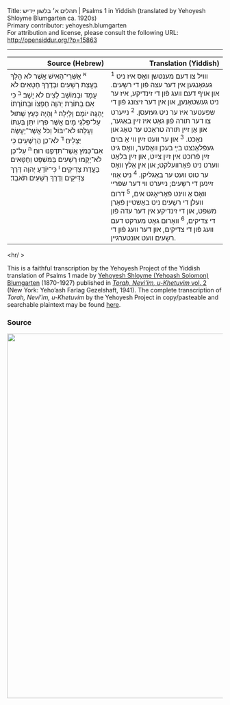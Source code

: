 <html>
<head></head>
<body>
Title: תהלים א׳ בלשון ײִדיש | Psalms 1 in Yiddish (translated by Yehoyesh Shloyme Blumgarten ca. 1920s)<br />
Primary contributor: yehoyesh.blumgarten<br />
For attribution and license, please consult the following URL: <a href="http://opensiddur.org/?p=15863">http://opensiddur.org/?p=15863</a>
<p />
<hr />

<table  class="copyright" style="margin-left: auto;margin-right: auto;" class="draggable">
<thead><tr><th id="x" style="text-align: right;">Source (Hebrew)</th><th style="text-align: right;">Translation (Yiddish)</th></tr></thead>
<tbody>
<tr><td style="vertical-align:top;" width="46%">
<div class="liturgy"><span lang="he">
<sup>א</sup>&nbsp;אַשְׁרֵי־הָאִישׁ אֲשֶׁר לֹא הָלַךְ בַּעֲצַת רְשָׁעִים וּבְדֶרֶךְ חַטָּאִים לֹא עָמָד וּבְמוֹשַׁב לֵצִים לֹא יָשָׁב׃ <sup>ב</sup>&nbsp;כִּי אִם בְּתוֹרַת יְהוָה חֶפְצוֹ וּבְתוֹרָתוֹ יֶהְגֶּה יוֹמָם וָלָיְלָה׃ <sup>ג</sup>&nbsp;וְהָיָה כְּעֵץ שָׁתוּל עַל־פַּלְגֵי מָיִם אֲשֶׁר פִּרְיוֹ יִתֵּן בְּעִתּוֹ וְעָלֵהוּ לֹא־יִבּוֹל וְכֹל אֲשֶׁר־יַעֲשֶׂה יַצְלִיחַ׃ <sup>ד</sup>&nbsp;לֹא־כֵן הָרְשָׁעִים כִּי אִם־כַּמֹּץ אֲ&#x200d;שֶׁר־תִּדְּפֶנּוּ רוּחַ׃ <sup>ה</sup>&nbsp;עַל־כֵּן לֹא־יָקֻמוּ רְשָׁעִים בַּמִּשְׁפָּט וְחַטָּאִים בַּעֲדַת צַדִּיקִים׃ <sup>ו</sup>&nbsp;כִּי־יוֹדֵעַ יְהוָה דֶּרֶךְ צַדִּיקִים וְדֶרֶךְ רְשָׁעִים תֹּאבֵד׃
</span></div></td>

<td style="vertical-align:top;" width="53%">
<div class="yiddish"><span lang="he">
<sup>1</sup>&nbsp;װױל צו דעם מענטשן װאָס איז ניט געגאַנגען אין דער עצה פֿון די רשָעים. 
און אױף דעם װעג פֿון די זינדיקע, 
איז ער ניט געשטאַנען, 
און אין דער זיצונג פֿון די שפּעטער
איז ער ניט געזעסן. 
<sup>2</sup>&nbsp;נײַערט צו דער תּורה פֿון גאָט איז זײַן באַגער, 
און אָן זײַן תּורה טראַכט ער טאָג און נאַכט. 
<sup>3</sup>&nbsp;און ער װעט זײַן װי אַ בױם געפֿלאַנצט בײַ בעכן װאַסער, 
װאָס גיט זײַן פֿרוכט אין זײַן צײַט, און זײַן בלאַט װערט ניט פֿאַרװעלקט;
און אין אַלץ װאָס ער טוט װעט ער באַגליקן. 
<sup>4</sup>&nbsp;ניט אַזױ זײַנען די רשָעים;
נײַערט װי דער שפּרײ װאָס אַ װינט פֿאַריאָגט אים, 
<sup>5</sup>&nbsp;דרום װעלן די רשָעים ניט באַשטײן פֿאַרן משפּט, 
און די זינדיקע אין דער עדה פֿון די צדיקים, 
<sup>6</sup>&nbsp;װאָרום גאָט מערקט דעם װעג פֿון די צדיקים, 
און דער װעג פֿון די רשָעים װעט אונטערגײן.</span></div></td>
</tr>
</tbody></table>

<hr/ >

This is a faithful transcription by the Yehoyesh Project of the Yiddish translation of Psalms 1 made by <a href="http://en.wikipedia.org/wiki/Yehoash_%28Blumgarten%29">Yehoyesh Shloyme (Yehoash Solomon) Blumgarten</a> (1870-1927) published in <em><a href="https://archive.org/details/nybc210565">Torah, Neviʼim, u-Khetuvim</em> vol. 2</a> (New York: Yehoʼash Farlag Gezelshaft, 1941). The complete transcription of <em>Torah, Neviʼim, u-Khetuvim</em> by the Yehoyesh Project in copy/pasteable and searchable plaintext may be found <a href="https://opensiddur.org/keriyat-hatorah/tanakh/yehoyeshs-yiddish-translation-of-the-tanakh/">here</a>.

<h3>Source</h3>

<a href="https://archive.org/stream/torahneviimukhet02yeho#page/991/mode/2up"><img src="https://opensiddur.org/wp-content/uploads/2017/07/Psalms-1-Yehoyesh-771x1024.png" alt="" width="640" height="850" class="alignnone size-large wp-image-15868" /></a>
</body>
</html>
